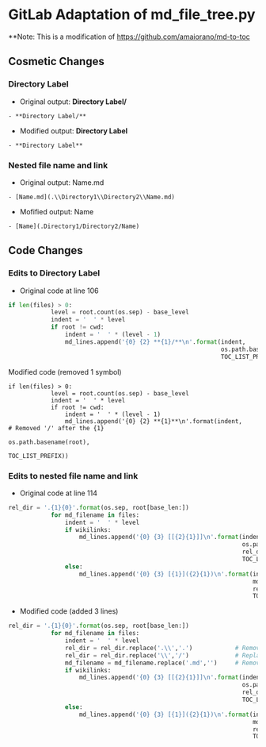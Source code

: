 # GitLab Adaptation of md_file_tree.py

**Note: This is a modification of https://github.com/amaiorano/md-to-toc

## Cosmetic Changes

### Directory Label
- Original output: **Directory Label/**
```
- **Directory Label/**
```
- Modified output: **Directory Label**
```
- **Directory Label**
```

### Nested file name and link
- Original output: Name.md
```
- [Name.md](.\\Directory1\\Directory2\\Name.md)
```
- Mofified output: Name
```
- [Name](.Directory1/Directory2/Name)
```

## Code Changes
### Edits to Directory Label
- Original code at line 106
```python
if len(files) > 0:
            level = root.count(os.sep) - base_level
            indent = '  ' * level
            if root != cwd:
                indent = '  ' * (level - 1)
                md_lines.append('{0} {2} **{1}/**\n'.format(indent,
                                                            os.path.basename(root),
                                                            TOC_LIST_PREFIX))
```
Modified code (removed 1 symbol)
```
if len(files) > 0:
            level = root.count(os.sep) - base_level
            indent = '  ' * level
            if root != cwd:
                indent = '  ' * (level - 1)
                md_lines.append('{0} {2} **{1}**\n'.format(indent,                  # Removed '/' after the {1}
                                                            os.path.basename(root),
                                                            TOC_LIST_PREFIX))
```
### Edits to nested file name and link
- Original code at line 114
```python
rel_dir = '.{1}{0}'.format(os.sep, root[base_len:])
            for md_filename in files:
                indent = '  ' * level
                if wikilinks:
                    md_lines.append('{0} {3} [[{2}{1}]]\n'.format(indent,
                                                                  os.path.splitext(md_filename)[0],
                                                                  rel_dir,
                                                                  TOC_LIST_PREFIX))
                else:
                    md_lines.append('{0} {3} [{1}]({2}{1})\n'.format(indent,
                                                                     md_filename,
                                                                     rel_dir,
                                                                     TOC_LIST_PREFIX))
```
- Modified code (added 3 lines)
```python
rel_dir = '.{1}{0}'.format(os.sep, root[base_len:])
            for md_filename in files:
                indent = '  ' * level
                rel_dir = rel_dir.replace('.\\','.')            # Remove '.\\' from the front of the file link
                rel_dir = rel_dir.replace('\\','/')             # Replace '\\' from the file link path with '/'
                md_filename = md_filename.replace('.md','')     # Remove the '.md' from the file name and link
                if wikilinks:
                    md_lines.append('{0} {3} [[{2}{1}]]\n'.format(indent,
                                                                  os.path.splitext(md_filename)[0],
                                                                  rel_dir,
                                                                  TOC_LIST_PREFIX))
                else:
                    md_lines.append('{0} {3} [{1}]({2}{1})\n'.format(indent,
                                                                     md_filename,
                                                                     rel_dir,
                                                                     TOC_LIST_PREFIX))
```
